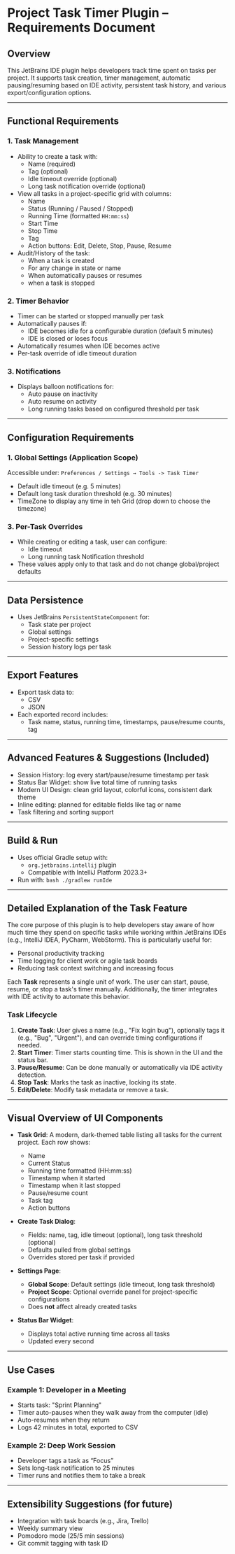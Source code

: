 # Project Task Timer Plugin – Requirements Document

## Overview

This JetBrains IDE plugin helps developers track time spent on tasks per project. It supports task creation, timer management, automatic pausing/resuming based on IDE activity, persistent task history, and various export/configuration options.

---

## Functional Requirements

### 1. Task Management

- Ability to create a task with:
    - Name (required)
    - Tag (optional)
    - Idle timeout override (optional)
    - Long task notification override (optional)
- View all tasks in a project-specific grid with columns:
    - Name
    - Status (Running / Paused / Stopped)
    - Running Time (formatted `HH:mm:ss`)
    - Start Time
    - Stop Time
    - Tag
    - Action buttons: Edit, Delete, Stop, Pause, Resume
- Audit/History of the task:
    - When a task is created
    - For any change in state or name
    - When automatically pauses or resumes
    - when a task is stopped

### 2. Timer Behavior

- Timer can be started or stopped manually per task
- Automatically pauses if:
    - IDE becomes idle for a configurable duration (default 5 minutes)
    - IDE is closed or loses focus
- Automatically resumes when IDE becomes active
- Per-task override of idle timeout duration

### 3. Notifications

- Displays balloon notifications for:
    - Auto pause on inactivity
    - Auto resume on activity
    - Long running tasks based on configured threshold per task

---

## Configuration Requirements

### 1. Global Settings (Application Scope)

Accessible under: `Preferences / Settings → Tools -> Task Timer`

- Default idle timeout (e.g. 5 minutes)
- Default long task duration threshold (e.g. 30 minutes)
- TimeZone to display any time in teh Grid (drop down to choose the timezone)

### 3. Per-Task Overrides

- While creating or editing a task, user can configure:
    - Idle timeout
    - Long running task Notification threshold
- These values apply only to that task and do not change global/project defaults

---

## Data Persistence

- Uses JetBrains `PersistentStateComponent` for:
    - Task state per project
    - Global settings
    - Project-specific settings
    - Session history logs per task

---

## Export Features

- Export task data to:
    - CSV
    - JSON
- Each exported record includes:
    - Task name, status, running time, timestamps, pause/resume counts, tag

---

## Advanced Features & Suggestions (Included)

- Session History: log every start/pause/resume timestamp per task
- Status Bar Widget: show live total time of running tasks
- Modern UI Design: clean grid layout, colorful icons, consistent dark theme
- Inline editing: planned for editable fields like tag or name
- Task filtering and sorting support

---

## Build & Run

- Uses official Gradle setup with:
    - `org.jetbrains.intellij` plugin
    - Compatible with IntelliJ Platform 2023.3+
- Run with:
  ```bash ./gradlew runIde```

---

## Detailed Explanation of the Task Feature

The core purpose of this plugin is to help developers stay aware of how much time they spend on specific tasks while working within JetBrains IDEs (e.g., IntelliJ IDEA, PyCharm, WebStorm). This is particularly useful for:

- Personal productivity tracking
- Time logging for client work or agile task boards
- Reducing task context switching and increasing focus

Each **Task** represents a single unit of work. The user can start, pause, resume, or stop a task's timer manually. Additionally, the timer integrates with IDE activity to automate this behavior.

### Task Lifecycle

1. **Create Task**: User gives a name (e.g., "Fix login bug"), optionally tags it (e.g., "Bug", "Urgent"), and can override timing configurations if needed.
2. **Start Timer**: Timer starts counting time. This is shown in the UI and the status bar.
3. **Pause/Resume**: Can be done manually or automatically via IDE activity detection.
4. **Stop Task**: Marks the task as inactive, locking its state.
5. **Edit/Delete**: Modify task metadata or remove a task.

---

## Visual Overview of UI Components

- **Task Grid**: A modern, dark-themed table listing all tasks for the current project. Each row shows:
    - Name
    - Current Status
    - Running time formatted (HH:mm:ss)
    - Timestamp when it started
    - Timestamp when it last stopped
    - Pause/resume count
    - Task tag
    - Action buttons

- **Create Task Dialog**:
    - Fields: name, tag, idle timeout (optional), long task threshold (optional)
    - Defaults pulled from global settings
    - Overrides stored per task if provided

- **Settings Page**:
    - **Global Scope**: Default settings (idle timeout, long task threshold)
    - **Project Scope**: Optional override panel for project-specific configurations
    - Does **not** affect already created tasks

- **Status Bar Widget**:
    - Displays total active running time across all tasks
    - Updated every second

---

## Use Cases

### Example 1: Developer in a Meeting

- Starts task: "Sprint Planning"
- Timer auto-pauses when they walk away from the computer (idle)
- Auto-resumes when they return
- Logs 42 minutes in total, exported to CSV

### Example 2: Deep Work Session

- Developer tags a task as “Focus”
- Sets long-task notification to 25 minutes
- Timer runs and notifies them to take a break

---

## Extensibility Suggestions (for future)

- Integration with task boards (e.g., Jira, Trello)
- Weekly summary view
- Pomodoro mode (25/5 min sessions)
- Git commit tagging with task ID